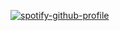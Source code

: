 [![spotify-github-profile](https://spotify-github-profile.kittinanx.com/api/view?uid=31my2l6fousgzf6m6jz5reegyjy4&cover_image=true&theme=natemoo-re&show_offline=false&background_color=121212&interchange=false&bar_color=53b14f&bar_color_cover=false)](https://github.com/kittinan/spotify-github-profile)

<div style="text-align: center;">
    <img src="https://github.com/user-attachments/assets/dc802486-58fa-423b-b4e2-32b56b056769" alt="">
</div>
<p>
